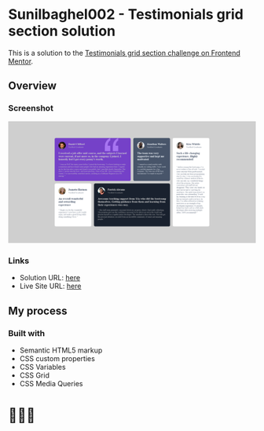 # Sunilbaghel002 - Testimonials grid section solution

This is a solution to the [Testimonials grid section challenge on Frontend Mentor](https://www.frontendmentor.io/challenges/testimonials-grid-section-Nnw6J7Un7). 


## Overview

### Screenshot

![](Assests/images/screenshot.png)

### Links

- Solution URL: [here](https://www.frontendmentor.io/solutions/testimonials-grid-section-b5ncj36Uqf)
- Live Site URL: [here](https://sunilbaghel002.github.io/testimonials-grid-section-main/)

## My process

### Built with

- Semantic HTML5 markup
- CSS custom properties
- CSS Variables
- CSS Grid
- CSS Media Queries


# 🚀🚀🚀
